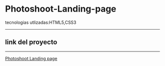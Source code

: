 # Photoshoot-Landing-page
tecnologias utlizadas:HTML5,CSS3


 ------

 
 ## link del proyecto

 ------

 <a href="https://xbernardoalvez66.github.io/Photoshoot-Landing-page/Photoshoot-Landing-page/index.html">Photoshoot Landing page</a>
